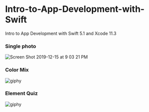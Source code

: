 # Intro-to-App-Development-with-Swift
Intro to App Development with Swift 5.1
and Xcode 11.3
### Single photo
![Screen Shot 2019-12-15 at 9 03 21 PM](https://user-images.githubusercontent.com/25429165/70867465-70618100-1f7e-11ea-8a64-a87fd3ecc5c0.png)
### Color Mix
![giphy](https://user-images.githubusercontent.com/25429165/71327407-bbe0d580-2510-11ea-82d1-59072bc1f488.gif)
### Element Quiz
![giphy](https://user-images.githubusercontent.com/25429165/71557356-9f332900-2a4d-11ea-8210-a32d97489fb1.gif)
